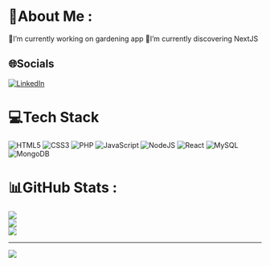 # 💫About Me :
🚀I’m currently working on gardening app
🔬I’m currently discovering NextJS

## 🌐Socials
[![LinkedIn](https://img.shields.io/badge/LinkedIn-%230077B5.svg?logo=linkedin&logoColor=white)](https://linkedin.com/in/dylan-delhalle) 

# 💻Tech Stack
![HTML5](https://img.shields.io/badge/html5-%23E34F26.svg?style=for-the-badge&logo=html5&logoColor=white) ![CSS3](https://img.shields.io/badge/css3-%231572B6.svg?style=for-the-badge&logo=css3&logoColor=white) ![PHP](https://img.shields.io/badge/php-%23777BB4.svg?style=for-the-badge&logo=php&logoColor=white) ![JavaScript](https://img.shields.io/badge/javascript-%23323330.svg?style=for-the-badge&logo=javascript&logoColor=%23F7DF1E) ![NodeJS](https://img.shields.io/badge/node.js-6DA55F?style=for-the-badge&logo=node.js&logoColor=white) ![React](https://img.shields.io/badge/react-%2320232a.svg?style=for-the-badge&logo=react&logoColor=%2361DAFB) ![MySQL](https://img.shields.io/badge/mysql-%2300f.svg?style=for-the-badge&logo=mysql&logoColor=white) ![MongoDB](https://img.shields.io/badge/MongoDB-%234ea94b.svg?style=for-the-badge&logo=mongodb&logoColor=white)
# 📊GitHub Stats :
![](https://github-readme-stats.vercel.app/api?username=Ddev456&theme=dark&hide_border=false&include_all_commits=false&count_private=false)<br/>
![](https://github-readme-streak-stats.herokuapp.com/?user=Ddev456&theme=dark&hide_border=false)<br/>
![](https://github-readme-stats.vercel.app/api/top-langs/?username=Ddev456&theme=dark&hide_border=false&include_all_commits=false&count_private=false&layout=compact)

---
[![](https://visitcount.itsvg.in/api?id=Ddev456&icon=0&color=0)](https://visitcount.itsvg.in)
